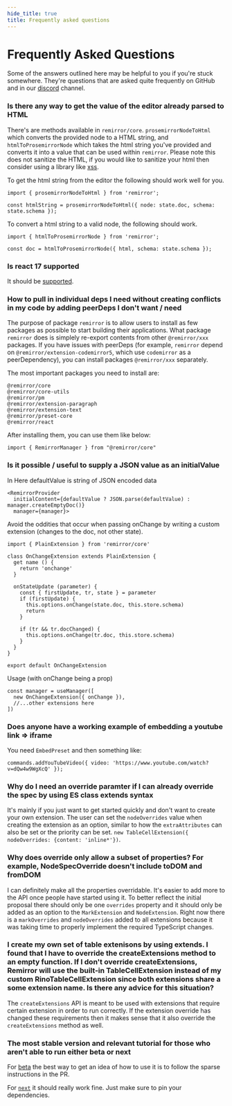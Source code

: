 ```yaml
---
hide_title: true
title: Frequently asked questions
---
```


# Frequently Asked Questions

Some of the answers outlined here may be helpful to you if you're stuck somewhere. They're questions that are asked quite frequently on GitHub and in our [discord](https://remirror.io/chat) channel.

### Is there any way to get the value of the editor already parsed to HTML

There's are methods available in `remirror/core`. `prosemirrorNodeToHtml` which converts the provided node to a HTML string, and `htmlToProsemirrorNode` which takes the html string you've provided and converts it into a value that can be used within `remirror`. Please note this does not sanitize the HTML, if you would like to sanitize your html then consider using a library like [xss](https://github.com/leizongmin/js-xss).

To get the html string from the editor the following should work well for you.

```tsx
import { prosemirrorNodeToHtml } from 'remirror';

const htmlString = prosemirrorNodeToHtml({ node: state.doc, schema: state.schema });
```

To convert a html string to a valid node, the following should work.

```tsx
import { htmlToProsemirrorNode } from 'remirror';

const doc = htmlToProsemirrorNode({ html, schema: state.schema });
```

### Is react 17 supported

It should be [supported](https://github.com/remirror/remirror/blob/next/packages/%40remirror/react/package.json#L56-L62).
    
### How to pull in individual deps I need without creating conflicts in my code by adding peerDeps I don't want / need
    
The purpose of package `remirror` is to allow users to install as few packages as possible to start building their applications. What package `remirror` does is simplely re-export contents from other `@remirror/xxx` packages. If you have issues with peerDeps (for example, `remirror` depend on `@remirror/extension-codemirror5`, which use `codemirror` as a peerDependency), you can install packages `@remirror/xxx` separately.

The most important packages you need to install are: 

```tsx
@remirror/core
@remirror/core-utils
@remirror/pm
@remirror/extension-paragraph
@remirror/extension-text
@remirror/preset-core
@remirror/react
```
After installing them, you can use them like below:

```tsx
import { RemirrorManager } from "@remirror/core"
```

### Is it possible / useful to supply a JSON value as an initialValue

In Here defaultValue is string of JSON encoded data

```tsx
<RemirrorProvider
  initialContent={defaultValue ? JSON.parse(defaultValue) : manager.createEmptyDoc()}
  manager={manager}>
  ```

Avoid the oddities that occur when passing onChange by writing a custom extension (changes to the doc, not other state).

```tsx
import { PlainExtension } from 'remirror/core'

class OnChangeExtension extends PlainExtension {
  get name () {
    return 'onchange'
  }

  onStateUpdate (parameter) {
    const { firstUpdate, tr, state } = parameter
    if (firstUpdate) {
      this.options.onChange(state.doc, this.store.schema)
      return
    }

    if (tr && tr.docChanged) {
      this.options.onChange(tr.doc, this.store.schema)
    }
  }
}

export default OnChangeExtension
```

Usage (with onChange being a prop)

```tsx
const manager = useManager([
  new OnChangeExtension({ onChange }),
  //...other extensions here
])
```

### Does anyone have a working example of embedding a youtube link => iframe

You need `EmbedPreset` and then something like:

```tsx
commands.addYouTubeVideo({ video: 'https://www.youtube.com/watch?v=dQw4w9WgXcQ' });
```

### Why do I need an override paramter if I can already override the spec by using ES class extends syntax

It's mainly if you just want to get started quickly and don't want to create your own extension. The user can set the `nodeOverrides` value when creating the extension as an option, similar to how the `extraAttributes` can also be set or the priority can be set. `new TableCellExtension({ nodeOverrides: {content: 'inline*'})`.

### Why does override only allow a subset of properties? For example, NodeSpecOverride doesn't include toDOM and fromDOM

I can definitely make all the properties overridable. It's easier to add more to the API once people have started using it. To better reflect the initial proposal there should only be one `overrides` property and it should only be added as an option to the `MarkExtension` and `NodeExtension`. Right now there is a `markOverrides` and `nodeOverrides` added to all extensions because it was taking time to properly implement the required TypeScript changes.

### I create my own set of table extenisons by using extends. I found that I have to override the createExtensions method to an empty function. If I don't override createExtensions, Remirror will use the built-in TableCellExtension instead of my custom RinoTableCellExtension since both extensions share a some extension name. Is there any advice for this situation?

The `createExtensions` API is meant to be used with extensions that require certain extension in order to run correctly. If the extension override has changed these requirements then it makes sense that it also override the `createExtensions`  method as well.

### The most stable version and relevant tutorial for those who aren't able to run either beta or next

For [beta](https://github.com/remirror/remirror/pull/706#issue-492554914) the best way to get an idea of how to use it is to follow the sparse instructions in the PR. 

For [`next`](https://github.com/remirror/remirror/issues/855#issuecomment-776096038) it should really work fine. Just make sure to pin your dependencies. 
